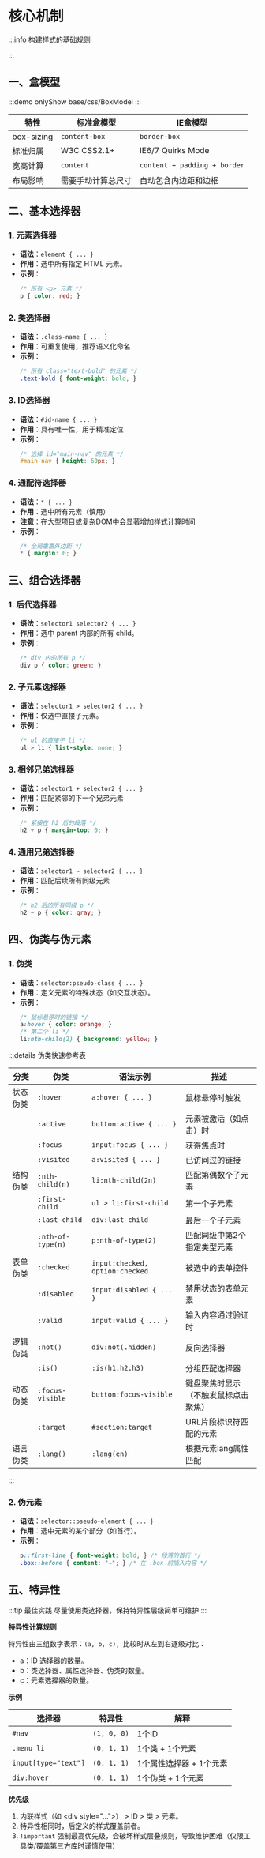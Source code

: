 # 核心机制

:::info 构建样式的基础规则

:::

## 一、盒模型

:::demo onlyShow
base/css/BoxModel
:::

| 特性         | 标准盒模型         | IE盒模型                        |
|------------|---------------|------------------------------|
| box-sizing | `content-box` | `border-box`                 |
| 标准归属       | W3C CSS2.1+   | 	IE6/7 Quirks Mode           |
| 宽高计算       | `content`     | `content + padding + border` |
| 布局影响       | 需要手动计算总尺寸     | 自动包含内边距和边框                   |

## 二、基本选择器

### 1. 元素选择器

- **语法**：`element { ... }`
- **作用**：选中所有指定 HTML 元素。
- **示例**：
  ```css
  /* 所有 <p> 元素 */
  p { color: red; }
  ```

### 2. 类选择器

- **语法**：`.class-name { ... }`
- **作用**：可重复使用，推荐语义化命名
- **示例**：
  ```css
  /* 所有 class="text-bold" 的元素 */
  .text-bold { font-weight: bold; }
  ```

### 3. ID选择器

- **语法**：`#id-name { ... }`
- **作用**：具有唯一性，用于精准定位
- **示例**：
  ```css
  /* 选择 id="main-nav" 的元素 */
  #main-nav { height: 60px; }
  ```

### 4. 通配符选择器

- **语法**：`* { ... }`
- **作用**：选中所有元素（慎用）
- **注意**：在大型项目或复杂DOM中会显著增加样式计算时间
- **示例**：
  ```css
  /* 全局重置外边距 */
  * { margin: 0; }
  ```

## 三、组合选择器

### 1. 后代选择器

- **语法**：`selector1 selector2 { ... }`
- **作用**：选中 parent 内部的所有 child。
- **示例**：
  ```css
  /* div 内的所有 p */
  div p { color: green; }
  ```

### 2. 子元素选择器

- **语法**：`selector1 > selector2 { ... }`
- **作用**：仅选中直接子元素。
- **示例**：
  ```css
  /* ul 的直接子 li */
  ul > li { list-style: none; }
  ```

### 3. 相邻兄弟选择器

- **语法**：`selector1 + selector2 { ... }`
- **作用**：匹配紧邻的下一个兄弟元素
- **示例**：
  ```css
  /* 紧接在 h2 后的段落 */
  h2 + p { margin-top: 0; }
  ```

### 4. 通用兄弟选择器

- **语法**：`selector1 ~ selector2 { ... }`
- **作用**：匹配后续所有同级元素
- **示例**：
  ```css
  /* h2 后的所有同级 p */
  h2 ~ p { color: gray; }
  ```

## 四、伪类与伪元素

### 1. 伪类

- **语法**：`selector:pseudo-class { ... }`
- **作用**：定义元素的特殊状态（如交互状态）。
- **示例**：
  ```css
  /* 鼠标悬停时的链接 */
  a:hover { color: orange; }
  /* 第二个 li */
  li:nth-child(2) { background: yellow; }
  ```

:::details 伪类快速参考表

| 分类   | 伪类                | 语法示例                            | 描述                 |
|------|-------------------|---------------------------------|--------------------|
| 状态伪类 | `:hover`          | `a:hover { ... }`               | 鼠标悬停时触发            |
|      | `:active`         | `button:active { ... }`         | 元素被激活（如点击）时        |
|      | `:focus`          | `input:focus { ... }`           | 获得焦点时              |
|      | `:visited`        | `a:visited { ... }	`            | 已访问过的链接            |
| 结构伪类 | `:nth-child(n)`   | `li:nth-child(2n)`              | 匹配第偶数个子元素          |
|      | `:first-child`    | `ul > li:first-child`           | 第一个子元素             |
|      | `:last-child`     | `div:last-child`                | 最后一个子元素            |
|      | `:nth-of-type(n)` | `p:nth-of-type(2)`              | 匹配同级中第2个指定类型元素     |
| 表单伪类 | `:checked`        | `input:checked, option:checked` | 被选中的表单控件           |
|      | `:disabled`       | `input:disabled { ... }`        | 禁用状态的表单元素          |
|      | `:valid`          | `input:valid { ... }`           | 输入内容通过验证时          |
| 逻辑伪类 | `:not()`          | `div:not(.hidden)`              | 反向选择器              |
|      | `:is()`           | `:is(h1,h2,h3)`                 | 分组匹配选择器            |
| 动态伪类 | `:focus-visible`  | `button:focus-visible`          | 键盘聚焦时显示（不触发鼠标点击聚焦） |
|      | `:target`         | `#section:target`               | URL片段标识符匹配的元素      |
| 语言伪类 | `:lang()`         | `:lang(en)`                     | 根据元素lang属性匹配       |

:::

### 2. 伪元素

- **语法**：`selector::pseudo-element { ... }`
- **作用**：选中元素的某个部分（如首行）。
- **示例**：
  ```css
  p::first-line { font-weight: bold; } /* 段落的首行 */
  .box::before { content: "→"; } /* 在 .box 前插入内容 */
  ```

## 五、特异性

:::tip 最佳实践
尽量使用类选择器，保持特异性层级简单可维护
:::

**特异性计算规则**

特异性由三组数字表示：`(a, b, c)`，比较时从左到右逐级对比：

- a：ID 选择器的数量。
- b：类选择器、属性选择器、伪类的数量。
- c：元素选择器的数量。

**示例**

| 选择器                  | 特异性         | 解释             |
|----------------------|-------------|----------------|
| `#nav`               | `(1, 0, 0)` | 1个ID           |
| `.menu li`           | `(0, 1, 1)` | 1个类 + 1个元素     |
| `input[type="text"]` | `(0, 1, 1)` | 1个属性选择器 + 1个元素 |
| `div:hover`          | `(0, 1, 1)` | 1个伪类 + 1个元素    |

**优先级**

1. 内联样式（如 \<div style="...">） > ID > 类 > 元素。
2. 特异性相同时，后定义的样式覆盖前者。
3. `!important` 强制最高优先级，会破坏样式层叠规则，导致维护困难（仅限工具类/覆盖第三方库时谨慎使用）


